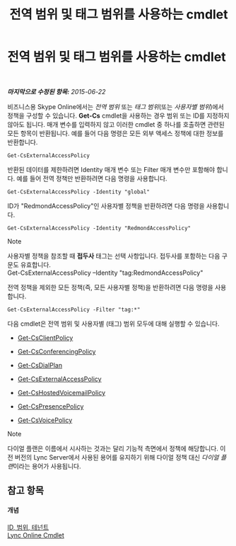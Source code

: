 ﻿---
title: 전역 범위 및 태그 범위를 사용하는 cmdlet
TOCTitle: 전역 범위 및 태그 범위를 사용하는 cmdlet
ms:assetid: 1e2bc055-8a72-425e-967b-e253add7018c
ms:mtpsurl: https://technet.microsoft.com/ko-kr/library/Dn362774(v=OCS.15)
ms:contentKeyID: 56270220
ms.date: 08/10/2015
mtps_version: v=OCS.15
ms.translationtype: HT
---

# 전역 범위 및 태그 범위를 사용하는 cmdlet

 

_**마지막으로 수정된 항목:** 2015-06-22_

비즈니스용 Skype Online에서는 *전역 범위* 또는 *태그 범위*(또는 *사용자별 범위*)에서 정책을 구성할 수 있습니다. **Get-Cs** cmdlet을 사용하는 경우 범위 또는 ID를 지정하지 않아도 됩니다. 매개 변수를 입력하지 않고 이러한 cmdlet 중 하나를 호출하면 관련된 모든 항목이 반환됩니다. 예를 들어 다음 명령은 모든 외부 액세스 정책에 대한 정보를 반환합니다.

    Get-CsExternalAccessPolicy

반환된 데이터를 제한하려면 Identity 매개 변수 또는 Filter 매개 변수만 포함해야 합니다. 예를 들어 전역 정책만 반환하려면 다음 명령을 사용합니다.

    Get-CsExternalAccessPolicy -Identity "global"

ID가 "RedmondAccessPolicy"인 사용자별 정책을 반환하려면 다음 명령을 사용합니다.

    Get-CsExternalAccessPolicy -Identity "RedmondAccessPolicy"


> [!NOTE]
> 사용자별 정책을 참조할 때 <STRONG>접두사</STRONG> 태그는 선택 사항입니다. 접두사를 포함하는 다음 구문도 유효합니다.<BR>Get-CsExternalAccessPolicy –Identity "tag:RedmondAccessPolicy"



전역 정책을 제외한 모든 정책(즉, 모든 사용자별 정책)을 반환하려면 다음 명령을 사용합니다.

    Get-CsExternalAccessPolicy -Filter "tag:*"

다음 cmdlet은 전역 범위 및 사용자별 (태그) 범위 모두에 대해 실행할 수 있습니다.

  - [Get-CsClientPolicy](https://docs.microsoft.com/en-us/powershell/module/skype/Get-CsClientPolicy)

  - [Get-CsConferencingPolicy](https://docs.microsoft.com/en-us/powershell/module/skype/Get-CsConferencingPolicy)

  - [Get-CsDialPlan](https://docs.microsoft.com/en-us/powershell/module/skype/Get-CsDialPlan)

  - [Get-CsExternalAccessPolicy](https://docs.microsoft.com/en-us/powershell/module/skype/Get-CsExternalAccessPolicy)

  - [Get-CsHostedVoicemailPolicy](https://docs.microsoft.com/en-us/powershell/module/skype/Get-CsHostedVoicemailPolicy)

  - [Get-CsPresencePolicy](https://docs.microsoft.com/en-us/powershell/module/skype/Get-CsPresencePolicy)

  - [Get-CsVoicePolicy](https://docs.microsoft.com/en-us/powershell/module/skype/Get-CsVoicePolicy)


> [!NOTE]
> 다이얼 플랜은 이름에서 시사하는 것과는 달리 기능적 측면에서 정책에 해당합니다. 이전 버전의 Lync Server에서 사용된 용어를 유지하기 위해 다이얼 정책 대신 <EM>다이얼 플랜</EM>이라는 용어가 사용됩니다.



## 참고 항목

#### 개념

[ID, 범위, 테넌트](identities-scopes-and-tenants-in-skype-for-business-online.md)  
[Lync Online Cmdlet](the-skype-for-business-online-cmdlets.md)

